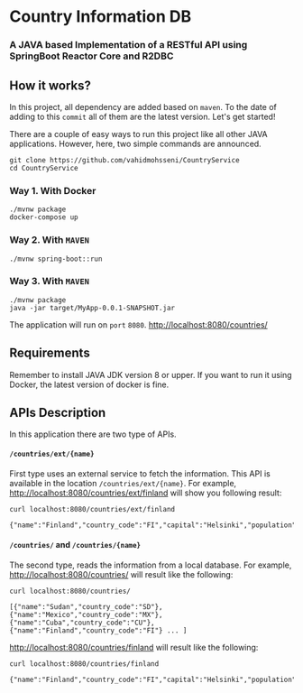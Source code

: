 # Country Information DB
### A JAVA based Implementation of a RESTful API using SpringBoot Reactor Core and R2DBC


## How it works?
In this project, all dependency are added based on `maven`. To the date of adding to this `commit` all of them are
the latest version. Let's get started!

There are a couple of easy ways to run this project like all other JAVA applications. However, 
here, two simple commands are announced.

```shell
git clone https://github.com/vahidmohsseni/CountryService
cd CountryService
```

### Way 1. With Docker
```shell
./mvnw package
docker-compose up
```

### Way 2. With `MAVEN`

```shell
./mvnw spring-boot::run
```

### Way 3. With `MAVEN`
```shell
./mvnw package
java -jar target/MyApp-0.0.1-SNAPSHOT.jar 
```


The application will run on `port` `8080`. [http://localhost:8080/countries/](http://localhost:8080/countries/)


## Requirements
Remember to install JAVA JDK version 8 or upper.
If you want to run it using Docker, the latest version of docker is fine.


## APIs Description
In this application there are two type of APIs.
#### `/countries/ext/{name}`
First type uses an external service to fetch the information.
This API is available in the location `/countries/ext/{name}`. For example, 
[http://localhost:8080/countries/ext/finland](http://localhost:8080/countries/ext/finland)
will show you following result:
```shell
curl localhost:8080/countries/ext/finland

{"name":"Finland","country_code":"FI","capital":"Helsinki","population":5530719,"flag_file_url":"https://flagcdn.com/w320/fi.png"}
```

#### `/countries/` and `/countries/{name}`
The second type, reads the information from a local database. For example,
[http://localhost:8080/countries/](http://localhost:8080/countries/)
will result like the following:
```shell
curl localhost:8080/countries/

[{"name":"Sudan","country_code":"SD"},{"name":"Mexico","country_code":"MX"},{"name":"Cuba","country_code":"CU"},{"name":"Finland","country_code":"FI"} ... ]
```

[http://localhost:8080/countries/finland](http://localhost:8080/countries/finland)
will result like the following:

```shell
curl localhost:8080/countries/finland

{"name":"Finland","country_code":"FI","capital":"Helsinki","population":5530719,"flag_file_url":"https://flagcdn.com/w320/fi.png"}
```